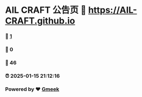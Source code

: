 # AIL CRAFT 公告页 :link: https://AIL-CRAFT.github.io 
### :page_facing_up: [1](https://AIL-CRAFT.github.io/tag.html) 
### :speech_balloon: 0 
### :hibiscus: 46 
### :alarm_clock: 2025-01-15 21:12:16 
### Powered by :heart: [Gmeek](https://github.com/Meekdai/Gmeek)
